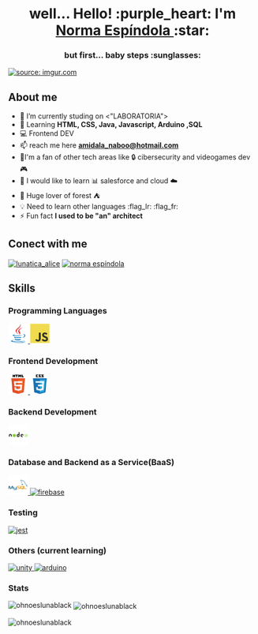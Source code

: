 <div align="center">
<h1 align="center">well... Hello! :purple_heart: I'm <a href="https://www.linkedin.com/in/norma-espindola">Norma Espíndola </a> :star: </h1>
<h3 align="center">but first... baby steps 	:sunglasses: </h3>
</div>
<a href="https://imgur.com/9aBbmko"><img src="https://i.imgur.com/9aBbmko.png" title="source: imgur.com" /></a>




## About me
- 🔭 I’m currently studing on <"LABORATORIA">
- 🌱 Learning **HTML, CSS, Java, Javascript, Arduino ,SQL**
- :computer: Frontend DEV
- 📫 reach me here **amidala_naboo@hotmail.com**
- :satellite:I'm a fan of other tech areas like 	:lock: cibersecurity and  videogames dev :video_game:
- :pencil: I would like to learn :bar_chart: salesforce and cloud 	:cloud:
- :rainbow: Huge lover of forest 	:tent:
- :bulb: Need to learn other languages :flag_lr: :flag_fr:
- ⚡ Fun fact **I used to be "an" architect**

## Conect with me
<a href="https://twitter.com/lunatica_alice" target="blank"><img align="center" src="https://raw.githubusercontent.com/rahuldkjain/github-profile-readme-generator/master/src/images/icons/Social/twitter.svg" alt="lunatica_alice" height="30" width="40" /></a>
<a href="https://linkedin.com/in/norma espíndola" target="blank"><img align="center" src="https://raw.githubusercontent.com/rahuldkjain/github-profile-readme-generator/master/src/images/icons/Social/linked-in-alt.svg" alt="norma espíndola" height="30" width="40" /></a>
</p>

## Skills
<h3 align="left">Programming Languages</h3>
<p align="left"> 
<a href="https://www.java.com" target="_blank" rel="noreferrer"> <img src="https://raw.githubusercontent.com/devicons/devicon/master/icons/java/java-original.svg" alt="java" width="40" height="40"/> </a>  <a href="https://developer.mozilla.org/en-US/docs/Web/JavaScript" target="_blank" rel="noreferrer"> <img src="https://raw.githubusercontent.com/devicons/devicon/master/icons/javascript/javascript-original.svg" alt="javascript" width="40" height="40"/> </a> </p>

<h3 align="left">Frontend Development</h3>
<p align="left"> 
<a href="https://www.w3.org/html/" target="_blank" rel="noreferrer"> <img src="https://raw.githubusercontent.com/devicons/devicon/master/icons/html5/html5-original-wordmark.svg" alt="html5" width="40" height="40"/> <a href="https://www.w3schools.com/css/" target="_blank" rel="noreferrer"> <img src="https://raw.githubusercontent.com/devicons/devicon/master/icons/css3/css3-original-wordmark.svg" alt="css3" width="40" height="40"/> </a> </p>

<h3 align="left">Backend Development</h3>
<p align="left"> 
<a href="https://nodejs.org" target="_blank" rel="noreferrer"> <img src="https://raw.githubusercontent.com/devicons/devicon/master/icons/nodejs/nodejs-original-wordmark.svg" alt="nodejs" width="40" height="40"/> </a> </p>
  
<h3 align="left">Database and Backend as a Service(BaaS)</h3>
<p align="left"> 
<a href="https://www.mysql.com/" target="_blank" rel="noreferrer"> <img src="https://raw.githubusercontent.com/devicons/devicon/master/icons/mysql/mysql-original-wordmark.svg" alt="mysql" width="40" height="40"/> <a href="https://firebase.google.com/" target="_blank" rel="noreferrer"> <img src="https://www.vectorlogo.zone/logos/firebase/firebase-icon.svg" alt="firebase" width="40" height="40"/> </a> </p>

<h3 align="left">Testing</h3>
<p align="left"> 
<a href="https://jestjs.io" target="_blank" rel="noreferrer"> <img src="https://www.vectorlogo.zone/logos/jestjsio/jestjsio-icon.svg" alt="jest" width="40" height="40"/> </a> </p>
  
<h3 align="left">Others (current learning)</h3>
<p align="left"> 
<a href="https://unity.com/" target="_blank" rel="noreferrer"> <img src="https://www.vectorlogo.zone/logos/unity3d/unity3d-icon.svg" alt="unity" width="40" height="40"/> </a> <a href="https://www.arduino.cc/" target="_blank" rel="noreferrer"> <img src="https://cdn.worldvectorlogo.com/logos/arduino-1.svg" alt="arduino" width="40" height="40"/> </a> </p>

<h3 align="left">Stats</h3>

<p><img align="left" src="https://github-readme-stats.vercel.app/api/top-langs?username=ohnoeslunablack&show_icons=true&locale=en&layout=compact" alt="ohnoeslunablack" /></p>

<p>&nbsp;<img align="center" src="https://github-readme-stats.vercel.app/api?username=ohnoeslunablack&show_icons=true&locale=en" alt="ohnoeslunablack" /></p>

<p><img align="center" src="https://github-readme-streak-stats.herokuapp.com/?user=ohnoeslunablack&" alt="ohnoeslunablack" /></p>


